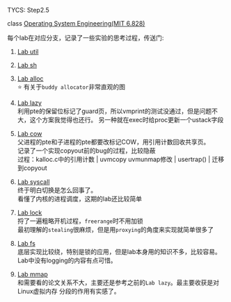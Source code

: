 TYCS: Step2.5

class [Operating System Engineering(MIT 6.828)](https://pdos.csail.mit.edu/6.828/2019/schedule.html)


每个lab在对应分支，记录了一些实验的思考过程，传送门:

1. [Lab util](https://github.com/aptend/xv6-riscv-fall19/tree/util)
2. [Lab sh](https://github.com/aptend/xv6-riscv-fall19/tree/sh)
3. [Lab alloc](https://github.com/aptend/xv6-riscv-fall19/tree/alloc)  
    ⭐ 有关于`buddy allocator`非常直观的图
4. [Lab lazy](https://github.com/aptend/xv6-riscv-fall19/tree/lazy)  
    利用pte的保留位标记了guard页，所以vmprint的测试没通过，但是问题不大，这个方案我觉得也还行。
    另一种就在exec时给proc更新一个ustack字段
5. [Lab cow](https://github.com/aptend/xv6-riscv-fall19/tree/cow)  
    父进程的pte和子进程的pte都要改标记COW，用引用计数回收共享页。  
    记录了一个实现copyout前的bug的过程，比较隐蔽  
    过程：kalloc.c中的引用计数 | uvmcopy uvmunmap修改 | usertrap() | 迁移到copyout
6. [Lab syscall](https://github.com/aptend/xv6-riscv-fall19/tree/syscall)  
    终于明白切换是怎么回事了。  
    看懂了内核的进程调度，这期的lab还比较简单
7. [Lab lock](https://github.com/aptend/xv6-riscv-fall19/tree/lock)  
    捋了一遍粗略开机过程，`freerange`时不用加锁  
    最初理解的`stealing`很麻烦，但是用`proxying`的角度来实现就简单很多了

8. [Lab fs](https://github.com/aptend/xv6-riscv-fall19/tree/fs)  
    底层实现比较绕，特别是锁的应用，但是lab本身用的知识不多，比较容易。  
    Lab中没有logging的内容有点可惜。

9. [Lab mmap](https://github.com/aptend/xv6-riscv-fall19/tree/mmap)  
    和需要看的论文关系不大，主要还是参考之前的`Lab lazy`。最主要收获是对Linux虚拟内存
    分段的作用有实感了。

